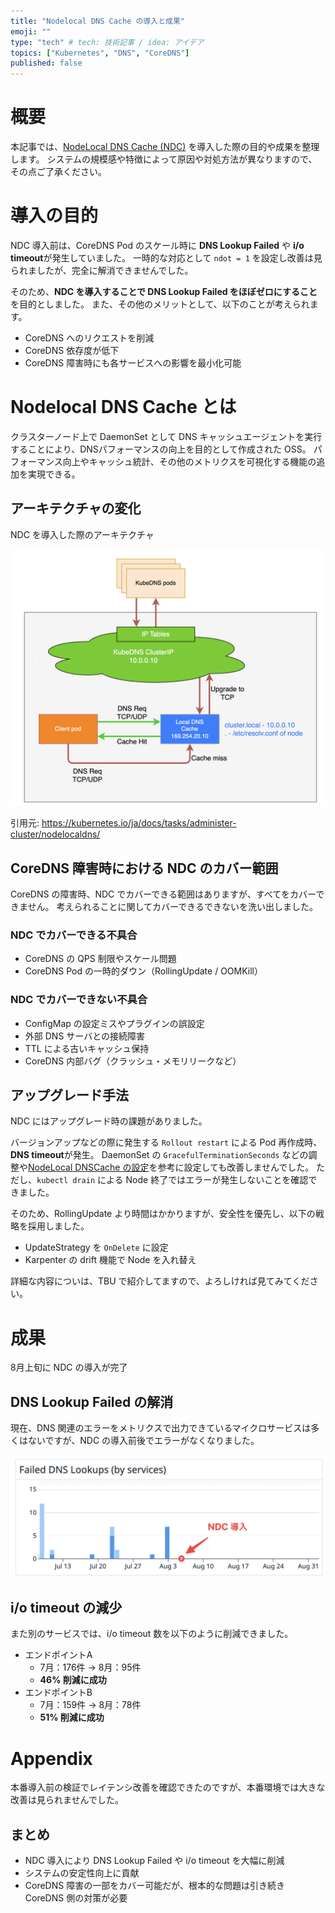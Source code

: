 ```yaml
---
title: "Nodelocal DNS Cache の導入と成果"
emoji: ""
type: "tech" # tech: 技術記事 / idea: アイデア
topics: ["Kubernetes", "DNS", "CoreDNS"]
published: false
---
```


# 概要

本記事では、[NodeLocal DNS Cache (NDC)](https://github.com/kubernetes/kubernetes/tree/master/cluster/addons/dns/nodelocaldns) を導入した際の目的や成果を整理します。
システムの規模感や特徴によって原因や対処方法が異なりますので、その点ご了承ください。

# 導入の目的

NDC 導入前は、CoreDNS Pod のスケール時に **DNS Lookup Failed** や **i/o timeout**が発生していました。
一時的な対応として `ndot = 1` を設定し改善は見られましたが、完全に解消できませんでした。

そのため、**NDC を導入することで DNS Lookup Failed をほぼゼロにすること**を目的としました。
また、その他のメリットとして、以下のことが考えられます。
- CoreDNS へのリクエストを削減
- CoreDNS 依存度が低下
- CoreDNS 障害時にも各サービスへの影響を最小化可能

# Nodelocal DNS Cache とは

クラスターノード上で DaemonSet として DNS キャッシュエージェントを実行することにより、DNSパフォーマンスの向上を目的として作成された OSS。
パフォーマンス向上やキャッシュ統計、その他のメトリクスを可視化する機能の追加を実現できる。

## アーキテクチャの変化

NDC を導入した際のアーキテクチャ

![ndc-arch](/images/nodelocal-dns-cache/ndc-arch.png)

引用元: https://kubernetes.io/ja/docs/tasks/administer-cluster/nodelocaldns/


## CoreDNS 障害時における NDC のカバー範囲

CoreDNS の障害時、NDC でカバーできる範囲はありますが、すべてをカバーできません。
考えられることに関してカバーできるできないを洗い出しました。

### NDC でカバーできる不具合

- CoreDNS の QPS 制限やスケール問題
- CoreDNS Pod の一時的ダウン（RollingUpdate / OOMKill）

### NDC でカバーできない不具合

- ConfigMap の設定ミスやプラグインの誤設定
- 外部 DNS サーバとの接続障害
- TTL による古いキャッシュ保持
- CoreDNS 内部バグ（クラッシュ・メモリリークなど）

## アップグレード手法

NDC にはアップグレード時の課題がありました。

バージョンアップなどの際に発生する `Rollout restart` による Pod 再作成時、**DNS timeout**が発生。
DaemonSet の `GracefulTerminationSeconds` などの調整や[NodeLocal DNSCache の設定](https://cloud.google.com/kubernetes-engine/docs/how-to/nodelocal-dns-cache?hl=ja)を参考に設定しても改善しませんでした。
ただし、`kubectl drain` による Node 終了ではエラーが発生しないことを確認できました。

そのため、RollingUpdate より時間はかかりますが、安全性を優先し、以下の戦略を採用しました。

- UpdateStrategy を `OnDelete` に設定
- Karpenter の drift 機能で Node を入れ替え

詳細な内容についは、TBU で紹介してますので、よろしければ見てみてください。

# 成果

8月上旬に NDC の導入が完了

## DNS Lookup Failed の解消

現在、DNS 関連のエラーをメトリクスで出力できているマイクロサービスは多くはないですが、NDC の導入前後でエラーがなくなりました。

![deploy-ndc](/images/nodelocal-dns-cache/deploy-ndc.png)

## i/o timeout の減少

また別のサービスでは、i/o timeout 数を以下のように削減できました。

- エンドポイントA
  - 7月：176件 → 8月：95件
  - **46% 削減に成功**
- エンドポイントB
  - 7月：159件 → 8月：78件
  - **51% 削減に成功**

# Appendix

本番導入前の検証でレイテンシ改善を確認できたのですが、本番環境では大きな改善は見られませんでした。

## まとめ

- NDC 導入により DNS Lookup Failed や i/o timeout を大幅に削減
- システムの安定性向上に貢献
- CoreDNS 障害の一部をカバー可能だが、根本的な問題は引き続き CoreDNS 側の対策が必要

